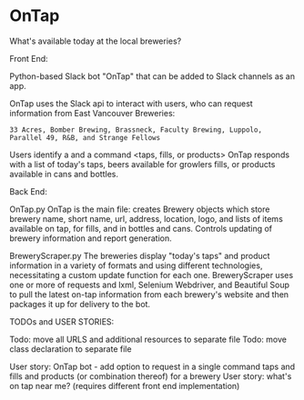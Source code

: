 # OnTap

What's available today at the local breweries? 

Front End: 

Python-based Slack bot "OnTap" that can be added to Slack channels as an app.  

OnTap uses the Slack api to interact with users, who can request information from East Vancouver Breweries: 
    
    33 Acres, Bomber Brewing, Brassneck, Faculty Brewing, Luppolo, Parallel 49, R&B, and Strange Fellows
    
Users identify a <brewery name> and a command <taps, fills, or products>
OnTap responds with a list of today's taps, beers available for growlers fills, or products available in cans and bottles. 

Back End: 

OnTap.py
OnTap is the main file: creates Brewery objects which store brewery name, short name, url, address, location, logo, and lists of items available on tap, for fills, and in bottles and cans. Controls updating of brewery information and report generation.  

BreweryScraper.py 
The breweries display "today's taps" and product information in a variety of formats and using different technologies, necessitating a custom update function for each one. BreweryScraper uses one or more of requests and lxml, Selenium Webdriver, and Beautiful Soup to pull the latest on-tap information from each brewery's website and then packages it up for delivery to the bot.  

    
TODOs and USER STORIES:

Todo: move all URLS and additional resources to separate file 
Todo: move class declaration to separate file 

User story: OnTap bot - add option to request in a single command taps and fills and products (or combination thereof) for a brewery
User story: what's on tap near me? (requires different front end implementation) 
